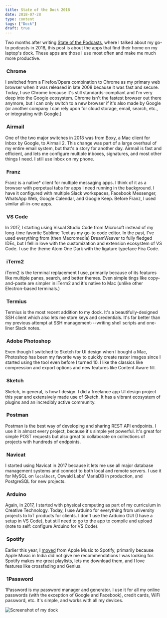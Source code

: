 ```yaml
---
title: State of the Dock 2018
date: 2018-07-28
type: content
tags: ["Dock"]
draft: true
---
```


Two months after writing [State of the Podcasts](/blog/state-of-the/podcasts/2018/), where I talked about my go-to podcasts in 2018, this post is about the apps that find their home on my laptop's dock. These apps are those I use most often and make me much more productive.

<!--more-->

### <img alt="" src="https://res.cloudinary.com/anand-chowdhary/image/upload/v1532801979/blog/state-of-the/dock/google-chrome.png"> Chrome

I switched from a Firefox/Opera combination to Chrome as my primary web browser when it was released in late 2008 because it was fast and secure. Today, I use Chrome because it's still standards-compliant and I'm very deep into the Google ecosystem. Chrome isn't the fastest browser out there anymore, but I can only switch to a new browser if it's also made by Google (or another company I can rely upon for cloud storage, email, search, etc., or integrating with Google.)

### <img alt="" src="https://res.cloudinary.com/anand-chowdhary/image/upload/v1532801979/blog/state-of-the/dock/airmail.png"> Airmail

One of the two major switches in 2018 was from Boxy, a Mac client for Inbox by Google, to Airmail 2. This change was part of a large overhaul of my entire email system, but that's a story for another day. Airmail is fast and efficient, and lets me configure multiple inboxes, signatures, and most other things I need. I still use Inbox on my phone.

### <img alt="" src="https://res.cloudinary.com/anand-chowdhary/image/upload/v1532801979/blog/state-of-the/dock/franz.png"> Franz

Franz is a native* client for multiple messaging apps. I think of it as a browser with perpetual tabs for apps I need running in the background. I have it configured with multiple Slack workspaces, Facebook Messenger, WhatsApp Web, Google Calendar, and Google Keep. Before Franz, I used similar all-in-one apps.

### <img alt="" src="https://res.cloudinary.com/anand-chowdhary/image/upload/v1532801981/blog/state-of-the/dock/vs-code.png"> VS Code

In 2017, I starting using Visual Studio Code from Microsoft instead of my long-time favorite Sublime Text as my go-to code editor. In the past, I've used everything from (then Macromedia) DreamWeaver to fully fledged IDEs, but I fell in love with the customization and extension ecosystem of VS Code. I use the theme Atom One Dark with the ligature typeface Fira Code.

### <img alt="" src="https://res.cloudinary.com/anand-chowdhary/image/upload/v1532801981/blog/state-of-the/dock/iterm.png"> iTerm2

iTerm2 is the terminal replacement I use, primarily because of its features like multiple panes, search, and better themes. Even simple tings like copy-and-paste are simpler in iTerm2 and it's native to Mac (unlike other Electron-based terminals.)

### <img alt="" src="https://res.cloudinary.com/anand-chowdhary/image/upload/v1532801981/blog/state-of-the/dock/termius.png"> Termius

Termius is the most recent addition to my dock. It's a beautifully-designed SSH client which also lets me store keys and credentials. It's far better than my previous attempt at SSH management---writing shell scripts and one-liner Slack notes.

### <img alt="" src="https://res.cloudinary.com/anand-chowdhary/image/upload/v1532801981/blog/state-of-the/dock/photoshop.png"> Adobe Photoshop

Even though I switched to Sketch for UI design when I bought a Mac, Photoshop has been my favorite way to quickly create raster images since I started using the tool even before I turned 10. I like the classics like compression and export options and new features like Content Aware fill.

### <img alt="" src="https://res.cloudinary.com/anand-chowdhary/image/upload/v1532801981/blog/state-of-the/dock/sketch.png"> Sketch

Sketch, in general, is how I design. I did a freelance app UI design project this year and extensively made use of Sketch. It has a vibrant ecosystem of plugins and an incredibly active community.

### <img alt="" src="https://res.cloudinary.com/anand-chowdhary/image/upload/v1532801981/blog/state-of-the/dock/postman.png"> Postman

Postman is the best way of developing and sharing REST API endpoints. I use it in almost every project, because it's simple yet powerful. It's great for simple POST requests but also great to collaborate on collections of projects with hundreds of endpoints.

### <img alt="" src="https://res.cloudinary.com/anand-chowdhary/image/upload/v1532801981/blog/state-of-the/dock/navicat.png"> Navicat

I started using Navicat in 2017 because it lets me use all major database management systems and connect to both local and remote servers. I use it for MySQL on `localhost`, Oswald Labs' MariaDB in production, and PostgreSQL for new projects.

### <img alt="" src="https://res.cloudinary.com/anand-chowdhary/image/upload/v1532801981/blog/state-of-the/dock/arduino.png"> Arduino

Again, in 2017, I started with physical computing as part of my curriculum in Creative Technology. Today, I use Arduino for everything from university projects to IoT products for clients. I don't use the Arduino GUI (I have a setup in VS Code), but still need to go to the app to compile and upload (note to self: configure Arduino for VS Code).

### <img alt="" src="https://res.cloudinary.com/anand-chowdhary/image/upload/v1532801981/blog/state-of-the/dock/spotify.png"> Spotify

Earlier this year, I [moved](https://twitter.com/AnandChowdhary/status/997446406901248000) from Apple Music to Spotify, primarily because Apple Music in India did not give me recommendations I was looking for. Spotify makes me great playlists, lets me download them, and I love features like crossfading and Genius.

### <img alt="" src="https://res.cloudinary.com/anand-chowdhary/image/upload/v1532801981/blog/state-of-the/dock/1password.png"> 1Password

1Password is my password manager and generator. I use it for all my online passwords (with the exception of Google and Facebook), credit cards, WiFi password, etc. It's simple, and works with all my devices.

![Screenshot of my dock](https://res.cloudinary.com/anand-chowdhary/image/upload/v1532800687/blog/Screen_Shot_2018-07-28_at_11.27.45_PM.png)
